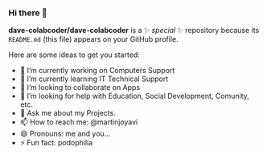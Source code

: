 ### Hi there 👋


**dave-colabcoder/dave-colabcoder** is a ✨ _special_ ✨ repository because its `README.md` (this file) appears on your GitHub profile.

Here are some ideas to get you started:

- 🔭 I’m currently working on Computers Support
- 🌱 I’m currently learning IT Technical Support
- 👯 I’m looking to collaborate on Apps
- 🤔 I’m looking for help with Education, Social Development, Comunity, etc.
- 💬 Ask me about my Projects.
- 📫 How to reach me: @martinjoyavi
- 😄 Pronouns: me and you...
- ⚡ Fun fact: podophilia

